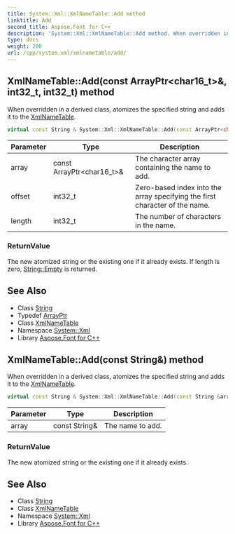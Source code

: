 ```yaml
---
title: System::Xml::XmlNameTable::Add method
linktitle: Add
second_title: Aspose.Font for C++
description: 'System::Xml::XmlNameTable::Add method. When overridden in a derived class, atomizes the specified string and adds it to the XmlNameTable in C++.'
type: docs
weight: 200
url: /cpp/system.xml/xmlnametable/add/
---
```

## XmlNameTable::Add(const ArrayPtr\<char16_t\>\&, int32_t, int32_t) method


When overridden in a derived class, atomizes the specified string and adds it to the [XmlNameTable](../).

```cpp
virtual const String & System::Xml::XmlNameTable::Add(const ArrayPtr<char16_t> &array, int32_t offset, int32_t length)=0
```


| Parameter | Type | Description |
| --- | --- | --- |
| array | const ArrayPtr\<char16_t\>\& | The character array containing the name to add. |
| offset | int32_t | Zero-based index into the array specifying the first character of the name. |
| length | int32_t | The number of characters in the name. |

### ReturnValue

The new atomized string or the existing one if it already exists. If length is zero, [String::Empty](../../../system/string/empty/) is returned.

## See Also

* Class [String](../../../system/string/)
* Typedef [ArrayPtr](../../../system/arrayptr/)
* Class [XmlNameTable](../)
* Namespace [System::Xml](../../)
* Library [Aspose.Font for C++](../../../)
## XmlNameTable::Add(const String\&) method


When overridden in a derived class, atomizes the specified string and adds it to the [XmlNameTable](../).

```cpp
virtual const String & System::Xml::XmlNameTable::Add(const String &array)=0
```


| Parameter | Type | Description |
| --- | --- | --- |
| array | const String\& | The name to add. |

### ReturnValue

The new atomized string or the existing one if it already exists.

## See Also

* Class [String](../../../system/string/)
* Class [XmlNameTable](../)
* Namespace [System::Xml](../../)
* Library [Aspose.Font for C++](../../../)
